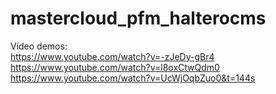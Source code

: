 # mastercloud_pfm_halterocms

Vídeo demos:  
https://www.youtube.com/watch?v=-zJeDy-gBr4
https://www.youtube.com/watch?v=l8oxCtwQdm0
https://www.youtube.com/watch?v=UcWjOqbZuo0&t=144s